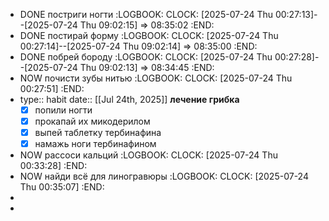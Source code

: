 - DONE постриги ногти
  :LOGBOOK:
  CLOCK: [2025-07-24 Thu 00:27:13]--[2025-07-24 Thu 09:02:15] =>  08:35:02
  :END:
- DONE постирай форму
  :LOGBOOK:
  CLOCK: [2025-07-24 Thu 00:27:14]--[2025-07-24 Thu 09:02:14] =>  08:35:00
  :END:
- DONE побрей бороду 
  :LOGBOOK:
  CLOCK: [2025-07-24 Thu 00:27:28]--[2025-07-24 Thu 09:02:13] =>  08:34:45
  :END:
- NOW почисти зубы нитью 
  :LOGBOOK:
  CLOCK: [2025-07-24 Thu 00:27:51]
  :END:
- type:: habit
  date:: [[Jul 24th, 2025]]
  **лечение грибка**
  * [x] попили ногти
  * [x] прокапай их микодерилом
  * [x] выпей таблетку тербинафина
  * [x] намажь ноги тербинафином
- NOW рассоси кальций 
  :LOGBOOK:
  CLOCK: [2025-07-24 Thu 00:33:28]
  :END:
- NOW найди всё для линогравюры 
  :LOGBOOK:
  CLOCK: [2025-07-24 Thu 00:35:07]
  :END:
-
-